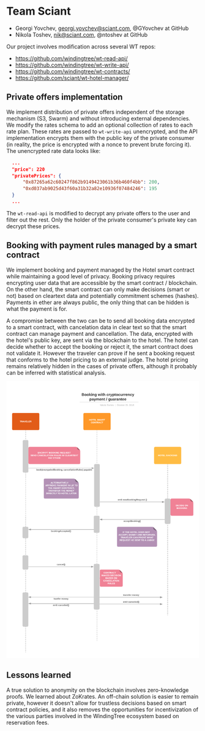 # Team Sciant

* Georgi Yovchev, georgi.yovchev@sciant.com, @GYovchev at GitHub
* Nikola Toshev, nik@sciant.com, @ntoshev at GitHub

Our project involves modification across several WT repos:
* https://github.com/windingtree/wt-read-api/
* https://github.com/windingtree/wt-write-api/
* https://github.com/windingtree/wt-contracts/
* https://github.com/sciant/wt-hotel-manager/

## Private offers implementation

We implement distribution of private offers independent of the storage mechanism (S3, Swarm) and without introducing external dependencies. We modify the rates schema to add an optional collection of rates to each rate plan. These rates are passed to `wt-write-api` unencrypted, and the API implementation encrypts them with the public key of the private consumer (in reality, the price is encrypted with a nonce to prevent brute forcing it). The unencrypted rate data looks like:
```json
  ...
  "price": 220 
  "privatePrices": {
      "0x87265a62c60247f862b9149423061b36b460f4bb": 200,
      "0xd037ab9025d43f60a31b32a82e10936f07484246": 195
  }
  ...
```
The `wt-read-api` is modified to decrypt any private offers to the user and filter out the rest. Only the holder of the private consumer's private key can decrypt these prices.

## Booking with payment rules managed by a smart contract

We implement booking and payment managed by the Hotel smart contract while maintaining a good level of privacy. Booking privacy requires encrypting user data that are accessible by the smart contract / blockchain. On the other hand, the smart contract can only make decisions (smart or not) based on cleartext data and potentially commitment schemes (hashes). Payments in ether are always public, the only thing that can be hidden is what the payment is for.

A compromise between the two can be to send all booking data encrypted to a smart contract, with cancelation data in clear text so that the smart contract can manage payment and cancellation. The data, encrypted with the hotel's public key, are sent via the blockchain to the hotel. The hotel can decide whether to accept the booking or reject it, the smart contract does not validate it. However the traveler can prove if he sent a booking request that conforms to the hotel pricing to an external judge. The hotel pricing remains relatively hidden in the cases of private offers, although it probably can be inferred with statistical analysis.

![booking diagram](./WT%20Booking%20with%20payment%20or%20guarantee.png?raw=true)

## Lessons learned

A true solution to anonymity on the blockchain involves zero-knowledge proofs. We learned about ZoKrates. An off-chain solution is easier to remain private, however it doesn't allow for trustless decisions based on smart contract policies, and it also removes the opportunities for incentivization of the various parties involved in the WindingTree ecosystem based on reservation fees.
